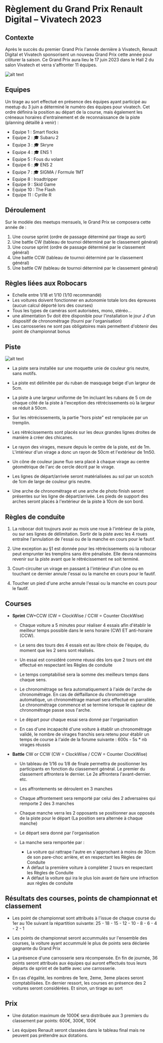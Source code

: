 Règlement du Grand Prix Renault Digital – Vivatech 2023
=======================================================

## Contexte
Après le succès du premier Grand Prix l'année dernière à Vivatech, Renault Digital et Vivatech sponsorisent un nouveau Grand Prix cette année pour clôturer la saison.
Ce Grand Prix aura lieu le 17 juin 2023 dans le Hall 2 du salon Vivatech et verra s'affronter 11 équipes.

![alt text](https://roboracingleague.github.io/images/vivatech-2022-robocars-foule.jpg "Foule au Grand Prix Robocars Renault Digital - Vivatech 2022")

## Equipes
Un tirage au sort effectué en présence des équipes ayant participé au meetup du 3 juin a déterminé le numéro des équipes pour vivatech. Cet ordre définira la position au départ de la course, mais également les créneaux horaires d'entrainement et de reconnaissance de la piste (planning détaillé à venir) :
* Equipe 1 : Smart flocks
* Equipe 2 : 🎓 Subaru 2
* Equipe 3 : 🎓 Skryre
* Equipe 4 : 🎓 ENS 1
* Equipe 5 : Fous du volant
* Equipe 6 : 🎓 ENS 2
* Equipe 7 : 🎓 SIGMA / Formule 1MT
* Equipe 8 : Iroadtripper
* Equipe 9 : Skid Game
* Equipe 10 : The Flash
* Equipe 11 : Cyrille R

## Déroulement
Sur le modèle des meetups mensuels, le Grand Prix se composera cette année de :
1. Une course sprint (ordre de passage déterminé par tirage au sort)
1. Une battle CW (tableau de tournoi déterminé par le classement général)
1. Une course sprint (ordre de passage déterminé par le classement général)
1. Une battle CCW (tableau de tournoi déterminé par le classement général)
1. Une battle CW (tableau de tournoi déterminé par le classement général)

## Règles liées aux Robocars
* Echelle entre 1/18 et 1/10 (1/10 recommandé)
* Les voitures doivent fonctionner en autonomie totale lors des épreuves (aucun calcul déporté lors des courses)
* Tous les types de caméras sont autorisées, mono, stéréo...
* une alimentation 5v doit être disponible pour l'installation le jour J d'un dispositif de chronométrage (fourni par l'organisation)
* Les carrosseries ne sont pas obligatoires mais permettent d'obtenir des point de championnat bonus

## Piste

![alt text](https://roboracingleague.github.io/images/vivatech-2023-track.jpg)

* La piste sera installée sur une moquette unie de couleur gris neutre, sans motifs.

* La piste est délimitée par du ruban de masquage beige d'un largeur de 5cm.

* La piste à une largeur uniforme de 1m incluant les rubans de 5 cm de chaque côté de la piste à l'exception des rétrécissements où la largeur se réduit à 50cm.

* Sur les rétrécissements, la partie "hors piste" est remplacée par un tremplin.

* Les rétrécissements sont placés sur les deux grandes lignes droites de manière à créer des chicanes.

* Le rayon des virages, mesure depuis le centre de la piste, est de 1m. L'intérieur d'un virage a donc un rayon de 50cm et l'extérieur de 1m50.

* Un cône de couleur jaune fluo sera placé à chaque virage au centre géométrique de l'arc de cercle décrit par le virage.

* Les lignes de départ/arrivée seront matérialisées au sol par un scotch de 1cm de large de couleur gris neutre.

* Une arche de chronométrage et une arche de photo finish seront présentes sur les ligne de départ/arrivée. Les pieds de support des arches seront placés à l'extérieur de la piste à 10cm de son bord.

## Règles de conduite

1. La robocar doit toujours avoir au mois une roue à l'intérieur de la piste, ou sur ses lignes de délimitation. Sortir de la piste avec les 4 roues entraîne l'annulation de l'essai ou de la manche en cours pour le fautif.

1. Une exception au §1 est donnée pour les rétrécissements où la robocar peut emprunter les tremplins sans être pénalisée. Elle devra néanmoins revenir sur la piste avant que le rétrécissement ne soit terminé.

1. Court-circuiter un virage en passant à l'intérieur d'un cône ou en touchant ce dernier annule l'essai ou la manche en cours pour le fautif.

1. Toucher un pied d'une arche annule l'essai ou la manche en cours pour le fautif.



## Courses
* **Sprint** CW+CCW (CW = ClockWise / CCW = Counter ClockWise)

  - Chaque voiture a 5 minutes pour réaliser 4 essais afin d'établir le meilleur temps possible dans le sens horaire (CW) ET anti-horaire (CCW).

  - Le sens des tours des 4 essais est au libre choix de l'équipe, du moment que les 2 sens sont réalisés.

  - Un essai est considéré comme réussi dès lors que 2 tours ont été effectué en respectant les Règles de conduite

  - Le temps comptabilisé sera la somme des meilleurs temps dans chaque sens.

  - Le chronométrage se fera automatiquement à l'aide de l'arche de chronométrage. En cas de déffaillance du chronométrage automatique, un chronométrage manuel sera effectué en parrallèle. Le chronométrage commence et se termine lorsque le capteur de chronométrage passe sous l'arche.

  - Le départ pour chaque essai sera donné par l'organisation

  - En cas d'une incapacité d'une voiture à établir un chronométrage validé, le nombre de virages franchis sera retenu pour établir un temps de course à l'aide de la forume suivante : 600s - 5s * nb virages réussis

* **Battle** CW or CCW (CW = ClockWise / CCW = Counter ClockWise)

  - Un tableau de 1/16 ou 1/8 de finale permettra de positionner les participants en fonction du classement général.
  Le premier du classement affrontera le dernier.
  Le 2e affrontera l'avant-dernier.
  etc.

  - Les affrontements se déroulent en 3 manches

  - Chaque affrontement sera remporté par celui des 2 adversaires qui remporte 2 des 3 manches

  - Chaque manche verra les 2 opposants se positionner aux opposés de la piste pour le départ (La position sera alternée à chaque manche)

  - Le départ sera donné par l'organisation

  - La manche sera remportée par :
    - La voiture qui rattrape l'autre en s'approchant à moins de 30cm de son pare-choc arrière, et en respectant les Règles de Conduite
    - A défaut la première voiture à compléter 2 tours en respectant les Règles de Conduite
    - A défaut la voiture qui ira le plus loin avant de faire une infraction aux règles de conduite

## Résultats des courses, points de championnat et classement

* Les point de championnat sont attribués à l'issue de chaque course du 1er au 10e suivant la répartition suivante:
25 - 18 - 15 - 12 - 10 - 8 - 6 - 4 - 2 - 1

* Les points de championnat seront accummulés sur l'ensemble des courses, la voiture ayant accummulé le plus de points sera déclarée gagnante du Grand Prix

* La présence d'une carrosserie sera récompensée. En fin de journée, 36 points seront attribués aux équipes qui auront effectués tous leurs départs de sprint et de battle avec une carrosserie.

* En cas d'égalité, les nombres de 1ere, 2eme, 3eme places seront comptabilisées. En dernier ressort, les courses en présence des 2 voitures seront considérées. Et sinon, un tirage au sort

## Prix

* Une dotation maximum de 1000€ sera distribuée aux 3 premiers du classement par points:
 600€, 300€, 100€

* Les équipes Renault seront classées dans le tableau final mais ne peuvent pas prétendre aux dotations.
